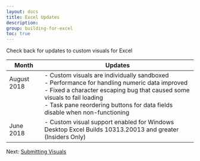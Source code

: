 ```yaml
---
layout: docs
title: Excel Updates 
description: 
group: building-for-excel
toc: true
---
```

Check back for updates to custom visuals for Excel

| Month                                         | Updates                                        |
| --------------------------------------------- | ---------------------------------------------- |
| August 2018 &nbsp; &nbsp;<br><br><br><br>     | - Custom visuals are individually sandboxed <br> - Performance for handling numeric data improved <br> - Fixed a character escaping bug that caused some visuals to fail loading <br> - Task pane reordering buttons for data fields disable when non-functioning |
| June 2018                         | - Custom visual support enabled for Windows Desktop Excel Builds 10313.20013 and greater (Insiders Only)  |  
  
Next: [Submitting Visuals](../submitting-visuals/)